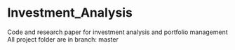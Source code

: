 # Investment_Analysis
Code and research paper for investment analysis and portfolio management
All project folder are in branch: master

